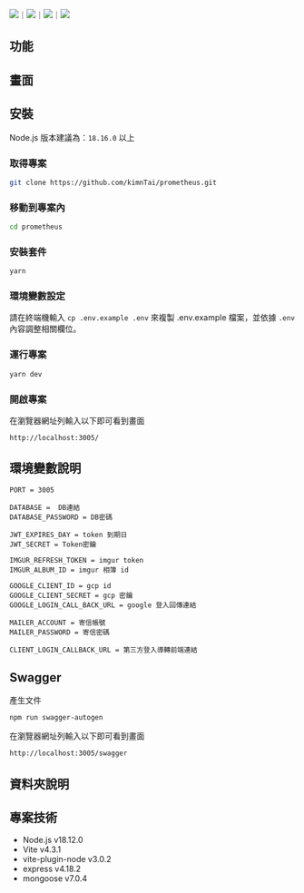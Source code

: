 <!-- 底下標籤來源參考寫法可至：https://github.com/Envoy-VC/awesome-badges#github-stats -->

![](https://img.shields.io/github/stars/kimnTai/prometheus.svg)｜![](https://img.shields.io/github/forks/kimnTai/prometheus.svg)｜![](https://img.shields.io/github/issues-pr/kimnTai/prometheus.svg)｜![](https://img.shields.io/github/issues/kimnTai/prometheus.svg)

## 功能

## 畫面

## 安裝

Node.js 版本建議為：`18.16.0` 以上

### 取得專案

```bash
git clone https://github.com/kimnTai/prometheus.git
```

### 移動到專案內

```bash
cd prometheus
```

### 安裝套件

```bash
yarn
```

### 環境變數設定

請在終端機輸入 `cp .env.example .env` 來複製 .env.example 檔案，並依據 `.env` 內容調整相關欄位。

### 運行專案

```bash
yarn dev
```

### 開啟專案

在瀏覽器網址列輸入以下即可看到畫面

```bash
http://localhost:3005/
```

## 環境變數說明

```env
PORT = 3005

DATABASE =  DB連結
DATABASE_PASSWORD = DB密碼

JWT_EXPIRES_DAY = token 到期日
JWT_SECRET = Token密鑰

IMGUR_REFRESH_TOKEN = imgur token
IMGUR_ALBUM_ID = imgur 相簿 id

GOOGLE_CLIENT_ID = gcp id
GOOGLE_CLIENT_SECRET = gcp 密鑰
GOOGLE_LOGIN_CALL_BACK_URL = google 登入回傳連結

MAILER_ACCOUNT = 寄信帳號
MAILER_PASSWORD = 寄信密碼

CLIENT_LOGIN_CALLBACK_URL = 第三方登入導轉前端連結
```

## Swagger

產生文件

```bash
npm run swagger-autogen
```

在瀏覽器網址列輸入以下即可看到畫面

```bash
http://localhost:3005/swagger
```

## 資料夾說明

## 專案技術

- Node.js v18.12.0
- Vite v4.3.1
- vite-plugin-node v3.0.2
- express v4.18.2
- mongoose v7.0.4
